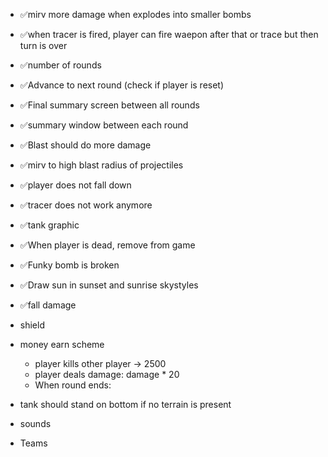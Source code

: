 - ✅mirv more damage when explodes into smaller bombs
- ✅when tracer is fired, player can fire waepon after that or trace but then turn is over
- ✅number of rounds
- ✅Advance to next round (check if player is reset)
- ✅Final summary screen between all rounds
- ✅summary window between each round
- ✅Blast should do more damage
- ✅mirv to high blast radius of projectiles
- ✅player does not fall down
- ✅tracer does not work anymore
- ✅tank graphic
- ✅When player is dead, remove from game
- ✅Funky bomb is broken
- ✅Draw sun in sunset and sunrise skystyles
- ✅fall damage

- shield
- money earn scheme
  - player kills other player -> 2500
  - player deals damage: damage * 20
  - When round ends: 
- tank should stand on bottom if no terrain is present
- sounds

- Teams
